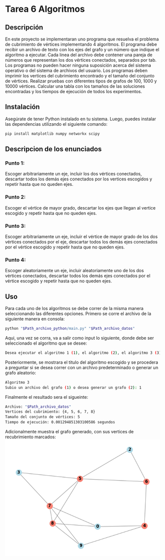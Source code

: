 # Tarea 6 Algoritmos

## Descripción

En este proyecto se implementaran uno programa que resuelva el problema de cubrimiento de vértices implementando 4 algoritmos. El programa debe recibir un archivo de texto con los ejes del grafo y un número que indique el algoritmo a ejecutar. Cada linea del archivo debe contener una pareja de números que representan los dos vértices conectados, separados por tab. Los programas no pueden hacer ninguna suposición acerca del sistema operativo o del sistema de archivos del usuario. Los programas deben imprimir los vertices del cubrimiento encontrado y el tamaño del conjunto de vértices. Realizar pruebas con diferentes tipos de grafos de 100, 1000 y 10000 vértices. Calcular una tabla con los tamaños de las soluciones encontradas y los tiempos de ejecución de todos los experimentos.

## Instalación

Asegúrate de tener Python instalado en tu sistema. Luego, puedes instalar las dependencias utilizando el siguiente comando:

```bash
pip install matplotlib numpy networkx scipy
```

## Descripcion de los enunciados

### Punto 1:

Escoger arbitrariamente un eje, incluir los dos vértices conectados, descartar todos los demás ejes conectados por los vertices escogidos y repetir hasta que no queden ejes.

### Punto 2:
Escoger el vértice de mayor grado, descartar los ejes que llegan al vertice escogido y repetir hasta que no queden ejes.

### Punto 3:
Escoger arbitrariamente un eje, incluir el vértice de mayor grado de los dos vértices conectados por el eje, descartar todos los demás ejes conectados por el vértice escogido y repetir hasta que no queden ejes.

### Punto 4:
Escoger aleatoriamente un eje, incluir aleatoriamente uno de los dos vértices conectados, descartar todos los demás ejes conectados por el vértice escogido y repetir hasta que no queden ejes.

## Uso

Para cada uno de los algoritmos se debe correr de la misma manera seleccionando las diferentes opciones. Primero se corre el archivo de la siguiente manera en consola:
```bash
python "$Path_archivo_python/main.py" "$Path_archivo_datos"
```
Aqui, una vez se corra, va a salir como input lo siguiente, donde debe ser seleccionado el algoritmo que se desee:

```bash
Desea ejecutar el algoritmo 1 (1), el algoritmo (2), el algoritmo 3 (3) o el algoritmo 4 (4): 3
```

Posteriormente, se mostrara el titulo del algoritmo escogido y se procedera a preguntar si se desea correr con un archivo predeterminado o generar un grafo aleatorio:

```bash
Algoritmo 3
Subio un archivo del grafo (1) o desea generar un grafo (2): 1
```

Finalmente el resultado sera el sigueinte:

```bash
Archivo: "$Path_archivo_datos"
Vertices del cubrimiento: {4, 5, 6, 7, 8}
Tamaño del conjunto de vértices: 5
Tiempo de ejecución: 0.001294851303100586 segundos
```

Adicionalmente muestra el grafo generado, con sus vertices de recubrimiento marcados:
![Figure1](https://github.com/larodriguez22/Tarea6_algoritmos/blob/main/data/Figure1.png)
